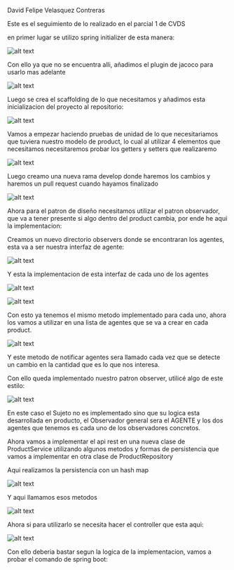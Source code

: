 David Felipe Velasquez Contreras

Este es el seguimiento de lo realizado en el parcial 1 de CVDS

en primer lugar se utilizo spring initializer de esta manera:

![alt text](image.png)

Con ello ya que no se encuentra alli, añadimos el plugin de jacoco para usarlo mas adelante

![alt text](image-1.png)

Luego se crea el scaffolding de lo que necesitamos y añadimos esta inicializacion del proyecto al repositorio:

![alt text](image-2.png)

Vamos a empezar haciendo pruebas de unidad de lo que necesitariamos que tuviera nuestro modelo de product, lo cual al utilizar 4 elementos que necesitamos necesitaremos probar los getters y setters que realizaremo

![alt text](image-3.png)

Luego creamo una nueva rama develop donde haremos los cambios y haremos un pull request cuando hayamos finalizado

![alt text](image-5.png)


Ahora para el patron de diseño necesitamos utilizar el patron observador, que va a tener presente si algo dentro del product cambia, por ende he aqui la implementacion:


Creamos un nuevo directorio observers donde se encontraran los agentes, esta va a ser nuestra interfaz de agente:

![alt text](image-9.png)

Y esta la implementacion de esta interfaz de cada uno de los agentes

![alt text](image-10.png)

![alt text](image-11.png)

Con esto ya tenemos el mismo metodo implementado para cada uno, ahora los vamos a utilizar en una lista de agentes que se va a crear en cada product.

![alt text](image-12.png)


Y este metodo de notificar agentes sera llamado cada vez que se detecte un cambio en la cantidad que es lo que nos interesa.

Con ello queda implementado nuestro patron observer, utilicé algo de este estilo:

![alt text](image-13.png)

En este caso el Sujeto no es implementado sino que su logica esta desarrollada en producto, el Observador general sera el AGENTE y los dos agentes que tenemos es cada uno de los observadores concretos.

Ahora vamos a implementar el api rest en una nueva clase de ProductService utilizando algunos metodos y formas de persistencia que vamos a implementar en otra clase de ProductRepository

Aqui realizamos la persistencia con un hash map

![alt text](image-14.png)


Y aqui llamamos esos metodos

![alt text](image-15.png)


Ahora si para utilizarlo se necesita hacer el controller que esta aqui:

![alt text](image-16.png)

Con ello deberia bastar segun la logica de la implementacion, vamos a probar el comando de spring boot:


